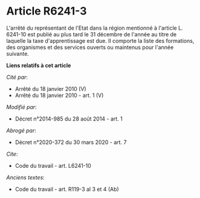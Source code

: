 # Article R6241-3

L'arrêté du représentant de l'Etat dans la région mentionné à l'article L. 6241-10 est publié au plus tard le 31 décembre de
l'année au titre de laquelle la taxe d'apprentissage est due. Il comporte la liste des formations, des organismes et des
services ouverts ou maintenus pour l'année suivante.

**Liens relatifs à cet article**

_Cité par_:

  - Arrêté du 18 janvier 2010 (V)
  - Arrêté du 18 janvier 2010 - art. 1 (V)

_Modifié par_:

  - Décret n°2014-985 du 28 août 2014 - art. 1

_Abrogé par_:

  - Décret n°2020-372 du 30 mars 2020 - art. 7

_Cite_:

  - Code du travail - art. L6241-10

_Anciens textes_:

  - Code du travail - art. R119-3 al 3 et 4 (Ab)
